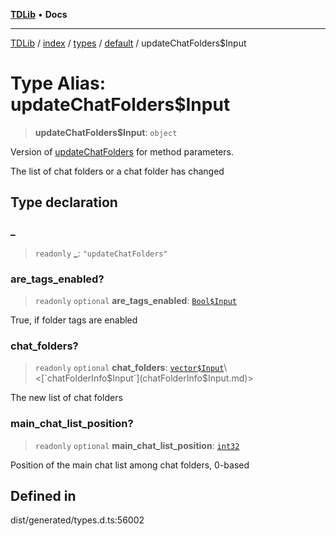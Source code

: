 [**TDLib**](../../../../../../README.md) • **Docs**

***

[TDLib](../../../../../../modules.md) / [index](../../../../../README.md) / [types](../../../README.md) / [default](../README.md) / updateChatFolders$Input

# Type Alias: updateChatFolders$Input

> **updateChatFolders$Input**: `object`

Version of [updateChatFolders](updateChatFolders.md) for method parameters.

The list of chat folders or a chat folder has changed

## Type declaration

### \_

> `readonly` **\_**: `"updateChatFolders"`

### are\_tags\_enabled?

> `readonly` `optional` **are\_tags\_enabled**: [`Bool$Input`](Bool$Input.md)

True, if folder tags are enabled

### chat\_folders?

> `readonly` `optional` **chat\_folders**: [`vector$Input`](vector$Input.md)\<[`chatFolderInfo$Input`](chatFolderInfo$Input.md)\>

The new list of chat folders

### main\_chat\_list\_position?

> `readonly` `optional` **main\_chat\_list\_position**: [`int32`](int32.md)

Position of the main chat list among chat folders, 0-based

## Defined in

dist/generated/types.d.ts:56002
